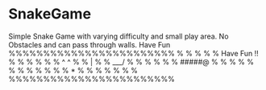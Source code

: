 # SnakeGame
Simple Snake Game with varying difficulty and small play area.
No Obstacles and can pass through walls.
Have Fun
%%%%%%%%%%%%%%%%%%%%%%%%
%                    %
%                    %
%     Have Fun !!    %
%                    %
%                    %
%        ^   ^       %
%          |         %
%        \___/       %
%                    %
%                    %
%       #####@       %
%                    %
%                    %
%                    %
%                    %
%                    %
%             *      %
%                    %
%                    %
%                    %
%%%%%%%%%%%%%%%%%%%%%%%%
